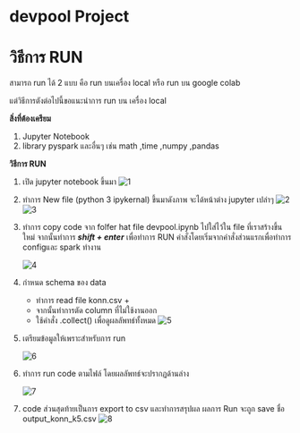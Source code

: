 # devpool Project

# **วิธีการ RUN**
สามารถ run ได้ 2 แบบ คือ run บนเครื่อง local หรือ run บน google colab 

แต่วิธีการตังต่อไปนี้ขอแนะนำการ run บน เครื่อง local

**สิ่งที่ต้องเครียม**
1. Jupyter Notebook 
2. library pyspark และอื่นๆ เช่น math ,time ,numpy ,pandas 

**วิธีการ RUN**
1. เปิด jupyter notebook ขึ้นมา
![1](https://user-images.githubusercontent.com/37319352/166199556-468d5938-9285-40bf-abaf-68a35e2adfc8.png)
2. ทำการ New file (python 3 ipykernal) ขึ้นมาดังภาพ จะได้หน้าต่าง jupyter เปล่าๆ
![2](https://user-images.githubusercontent.com/37319352/166199665-d45ae4dc-7418-47fe-a45a-22bf952436af.PNG)
![3](https://user-images.githubusercontent.com/37319352/166199765-4d8c116a-9558-4c2e-aa92-3f7976bddaf6.PNG)
3. ทำการ copy code จาก folfer hat file devpool.ipynb ไปใส่ไว้ใน file ที่เราสร้างขึ้นใหม่ จากนั้นทำการ _**shift + enter**_ เพื่อทำการ RUN คำสั่งโดยเริ่มจากคำสั่งส่วนแรกเพื่อทำการ configและ spark ทำงาน

	![4](https://user-images.githubusercontent.com/37319352/166200922-ced89fa2-3e09-4ec6-991c-52d9e99fd15d.png)
	
4. กำหนด schema ของ data 
 	- ทำการ read file konn.csv +
 	- จากนั้นทำการตัด column ที่ไม่ใช้งานออก 
 	- ใช้คำสั่ง .collect() เพื่อดูผลลัพทธ์ทั้งหมด
![5](https://user-images.githubusercontent.com/37319352/166201464-262f62aa-5cdd-4c8d-bcf2-fc167f315b31.PNG)

5. เตรียมข้อมูลให้เพราะสำหรับการ run

	![6](https://user-images.githubusercontent.com/37319352/166201950-f2f15950-2837-475c-9acf-29933256bb08.PNG)
	
6. ทำการ run code ตามไฟล์ โดยผลลัพทธ์จะปรากฏด้านล่าง
	
	![7](https://user-images.githubusercontent.com/37319352/166202121-7162adff-25ff-436e-b5dc-e70e39d573bd.PNG)
7. code ส่วนสุดท้ายเป็นการ export to csv และทำการสรุปผล ผลการ Run จะถูก save ชื่อ output_konn_k5.csv
![8](https://user-images.githubusercontent.com/37319352/166202410-2ada787e-a1c4-4439-9b0a-3bbbffc9767b.PNG)
